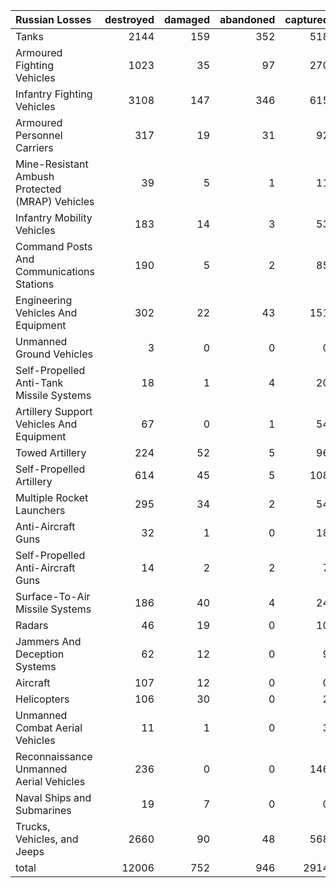 | Russian Losses                                   |   destroyed |   damaged |   abandoned |   captured |   total |
|:-------------------------------------------------|------------:|----------:|------------:|-----------:|--------:|
| Tanks                                            |        2144 |       159 |         352 |        518 |    3173 |
| Armoured Fighting Vehicles                       |        1023 |        35 |          97 |        270 |    1425 |
| Infantry Fighting Vehicles                       |        3108 |       147 |         346 |        615 |    4216 |
| Armoured Personnel Carriers                      |         317 |        19 |          31 |         92 |     459 |
| Mine-Resistant Ambush Protected  (MRAP) Vehicles |          39 |         5 |           1 |         11 |      56 |
| Infantry Mobility Vehicles                       |         183 |        14 |           3 |         53 |     253 |
| Command Posts And Communications Stations        |         190 |         5 |           2 |         85 |     282 |
| Engineering Vehicles And Equipment               |         302 |        22 |          43 |        151 |     518 |
| Unmanned Ground Vehicles                         |           3 |         0 |           0 |          0 |       3 |
| Self-Propelled Anti-Tank Missile Systems         |          18 |         1 |           4 |         20 |      43 |
| Artillery Support Vehicles And Equipment         |          67 |         0 |           1 |         54 |     122 |
| Towed Artillery                                  |         224 |        52 |           5 |         96 |     377 |
| Self-Propelled Artillery                         |         614 |        45 |           5 |        108 |     772 |
| Multiple Rocket Launchers                        |         295 |        34 |           2 |         54 |     385 |
| Anti-Aircraft Guns                               |          32 |         1 |           0 |         18 |      51 |
| Self-Propelled Anti-Aircraft Guns                |          14 |         2 |           2 |          7 |      25 |
| Surface-To-Air Missile Systems                   |         186 |        40 |           4 |         24 |     254 |
| Radars                                           |          46 |        19 |           0 |         10 |      75 |
| Jammers And Deception Systems                    |          62 |        12 |           0 |          9 |      83 |
| Aircraft                                         |         107 |        12 |           0 |          0 |     119 |
| Helicopters                                      |         106 |        30 |           0 |          2 |     138 |
| Unmanned Combat Aerial Vehicles                  |          11 |         1 |           0 |          3 |      15 |
| Reconnaissance Unmanned Aerial Vehicles          |         236 |         0 |           0 |        146 |     382 |
| Naval Ships and Submarines                       |          19 |         7 |           0 |          0 |      26 |
| Trucks, Vehicles, and Jeeps                      |        2660 |        90 |          48 |        568 |    3366 |
| total                                            |       12006 |       752 |         946 |       2914 |   16618 |
